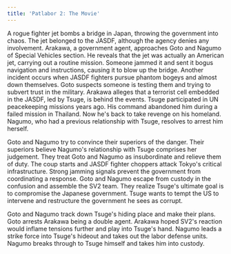 ```yaml
---
title: 'Patlabor 2: The Movie'
---
```


A rogue fighter jet bombs a bridge in Japan, throwing the government into chaos.
The jet belonged to the JASDF, although the agency denies any involvement.
Arakawa, a government agent, approaches Goto and Nagumo of Special Vehicles
section. He reveals that the jet was actually an American jet, carrying out a
routine mission. Someone jammed it and sent it bogus navigation and
instructions, causing it to blow up the bridge. Another incident occurs when
JASDF fighters pursue phantom bogeys and almost down themselves. Goto suspects
someone is testing them and trying to subvert trust in the military. Arakawa
alleges that a terrorist cell embedded in the JASDF, led by Tsuge, is behind the
events. Tsuge participated in UN peacekeeping missions years ago. His command
abandoned him during a failed mission in Thailand. Now he's back to take revenge
on his homeland. Nagumo, who had a previous relationship with Tsuge, resolves to
arrest him herself.

Goto and Nagumo try to convince their superiors of the danger. Their superiors
believe Nagumo's relationship with Tsuge comprises her judgement. They treat
Goto and Nagumo as insubordinate and relieve them of duty. The coup starts and
JASDF fighter choppers attack Tokyo's critical infrastructure. Strong jamming
signals prevent the government from coordinating a response. Goto and Nagumo
escape from custody in the confusion and assemble the SV2 team. They realize
Tsuge's ultimate goal is to compromise the Japanese government. Tsuge wants to
tempt the US to intervene and restructure the government he sees as corrupt.

Goto and Nagumo track down Tsuge's hiding place and make their plans. Goto
arrests Arakawa being a double agent. Arakawa hoped SV2's reaction would inflame
tensions further and play into Tsuge's hand. Nagumo leads a strike force into
Tsuge's hideout and takes out the labor defense units. Nagumo breaks through to
Tsuge himself and takes him into custody.
